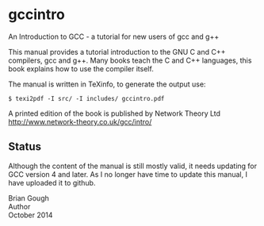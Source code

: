 gccintro
========

An Introduction to GCC - a tutorial for new users of gcc and g++

This manual provides a tutorial introduction to the GNU C and C++
compilers, gcc and g++.  Many books teach the C and C++ languages,
this book explains how to use the compiler itself.

The manual is written in TeXinfo, to generate the output use:

    $ texi2pdf -I src/ -I includes/ gccintro.pdf

A printed edition of the book is published by Network Theory Ltd
http://www.network-theory.co.uk/gcc/intro/

Status
------

Although the content of the manual is still mostly valid, it needs
updating for GCC version 4 and later.  As I no longer have time to
update this manual, I have uploaded it to github.

Brian Gough  
Author  
October 2014  
